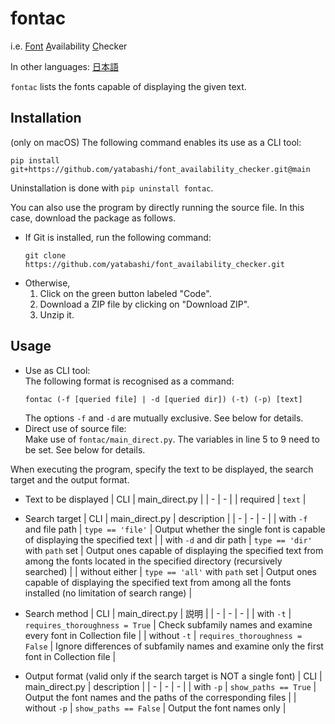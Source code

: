 # fontac

i.e. <ins>Font</ins> <ins>A</ins>vailability <ins>C</ins>hecker

In other languages: [日本語](./README.md)

`fontac` lists the fonts capable of displaying the given text.

## Installation
(only on macOS) The following command enables its use as a CLI tool:
```
pip install git+https://github.com/yatabashi/font_availability_checker.git@main
```
Uninstallation is done with `pip uninstall fontac`.

You can also use the program by directly running the source file. In this case, download the package as follows.
* If Git is installed, run the following command:
    ```
    git clone https://github.com/yatabashi/font_availability_checker.git
    ```
* Otherwise,
    1. Click on the green button labeled "Code".
    1. Download a ZIP file by clicking on "Download ZIP".
    1. Unzip it.

## Usage
* Use as CLI tool:  
    The following format is recognised as a command:
    ```
    fontac (-f [queried file] | -d [queried dir]) (-t) (-p) [text]
    ```
    The options `-f` and `-d` are mutually exclusive. See below for details.
* Direct use of source file:  
    Make use of `fontac/main_direct.py`. The variables in line 5 to 9 need to be set. See below for details.

When executing the program, specify the text to be displayed, the search target and the output format.
* Text to be displayed
    | CLI | main_direct.py |
    | - | - |
    | required | `text` |

* Search target
    | CLI | main_direct.py | description |
    | - | - | - |
    | with `-f` and file path | `type == 'file'` | Output whether the single font is capable of displaying the specified text |
    | with `-d` and dir path | `type == 'dir'` with `path` set | Output ones capable of displaying the specified text from among the fonts located in the specified directory (recursively searched) |
    | without either | `type == 'all'` with `path` set | Output ones capable of displaying the specified text from among all the fonts installed (no limitation of search range) |

* Search method
    | CLI | main_direct.py | 説明 |
    | - | - | - |
    | with `-t` | `requires_thoroughness = True` | Check subfamily names and examine every font in Collection file |
    | without `-t` | `requires_thoroughness = False` | Ignore differences of subfamily names and examine only the first font in Collection file |

* Output format (valid only if the search target is NOT a single font)
    | CLI | main_direct.py | description |
    | - | - | - |
    | with `-p` | `show_paths == True` | Output the font names and the paths of the corresponding files |
    | without `-p` | `show_paths == False` | Output the font names only |
